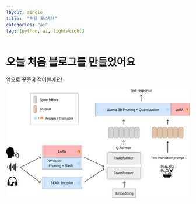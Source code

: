 ```yaml
---
layout: single
title:  "처음 포스팅!"
categories: "ai"
tag: [python, ai, lightweight]
---
```


# 오늘 처음 블로그를 만들었어요

앞으로 꾸준히 적어볼께요!



![경량화 모델 구조도](../images/2025-02-17-first/Group_1.png)
